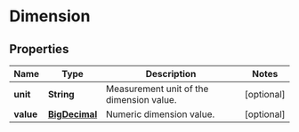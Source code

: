 
# Dimension

## Properties
Name | Type | Description | Notes
------------ | ------------- | ------------- | -------------
**unit** | **String** | Measurement unit of the dimension value. |  [optional]
**value** | [**BigDecimal**](BigDecimal.md) | Numeric dimension value. |  [optional]



